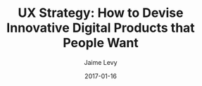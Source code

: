 ---
layout: post
title: "UX Strategy: How to Devise Innovative Digital Products that People Want"
source: ux-strategy
author: Jaime Levy
kindle: true
date: 2017-01-16
tags:
  - ux
  - product design
---